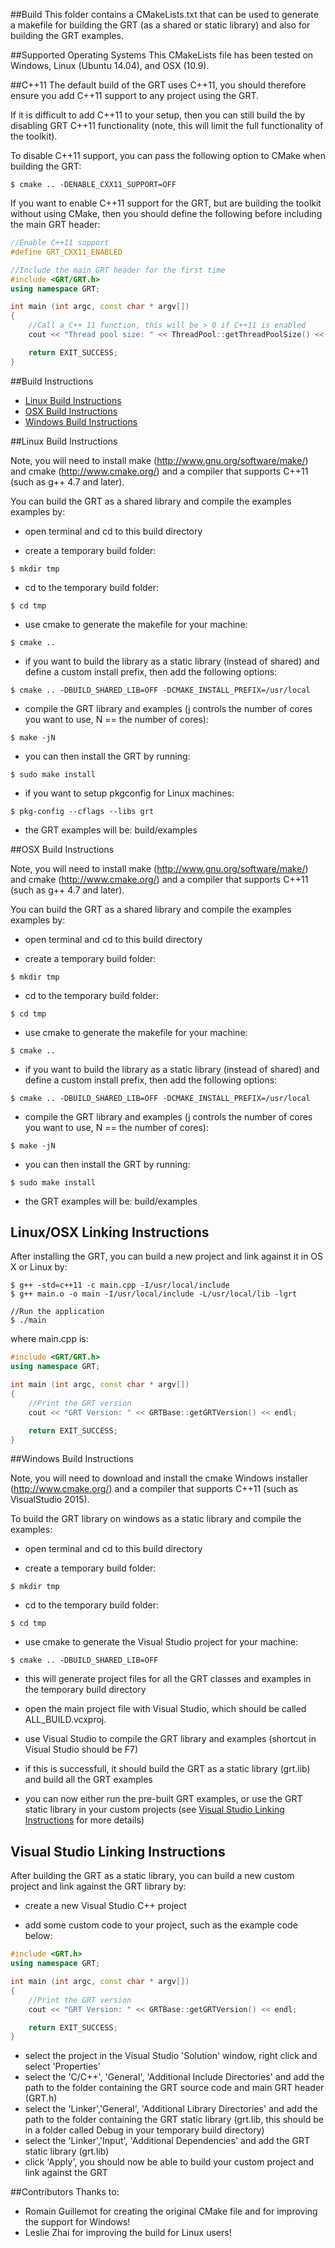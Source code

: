 ##Build
This folder contains a CMakeLists.txt that can be used to generate a makefile for building the GRT (as a shared or static library) and also for building the GRT examples.

##Supported Operating Systems
This CMakeLists file has been tested on Windows, Linux (Ubuntu 14.04), and OSX (10.9).

##C++11
The default build of the GRT uses C++11, you should therefore ensure you add C++11 support to any project using the GRT.

If it is difficult to add C++11 to your setup, then you can still build the by disabling GRT C++11 functionality (note, this will limit the full functionality of the toolkit).

To disable C++11 support, you can pass the following option to CMake when building the GRT:

```
$ cmake .. -DENABLE_CXX11_SUPPORT=OFF
```

If you want to enable C++11 support for the GRT, but are building the toolkit without using CMake, then you should define the following before including the main GRT header:

```C++
//Enable C++11 support
#define GRT_CXX11_ENABLED

//Include the main GRT header for the first time
#include <GRT/GRT.h>
using namespace GRT;

int main (int argc, const char * argv[])
{
    //Call a C++ 11 function, this will be > 0 if C++11 is enabled
    cout << "Thread pool size: " << ThreadPool::getThreadPoolSize() << endl;

    return EXIT_SUCCESS;
}
```

##Build Instructions

- [Linux Build Instructions](#linux-build-instructions)
- [OSX Build Instructions](#osx-build-instructions)
- [Windows Build Instructions](#windows-build-instructions)

##Linux Build Instructions

Note, you will need to install make (http://www.gnu.org/software/make/) and cmake (http://www.cmake.org/) and a compiler that supports C++11 (such as g++ 4.7 and later).

You can build the GRT as a shared library and compile the examples examples by:

- open terminal and cd to this build directory

- create a temporary build folder: 

```
$ mkdir tmp
```
	
- cd to the temporary build folder:

```
$ cd tmp
```
	
- use cmake to generate the makefile for your machine:

```
$ cmake ..
```

- if you want to build the library as a static library (instead of shared) and define a custom install prefix, then add the following options:

```
$ cmake .. -DBUILD_SHARED_LIB=OFF -DCMAKE_INSTALL_PREFIX=/usr/local
```

- compile the GRT library and examples (j controls the number of cores you want to use, N == the number of cores):

```
$ make -jN
```
	
- you can then install the GRT by running:

```
$ sudo make install
```

- if you want to setup pkgconfig for Linux machines:

```
$ pkg-config --cflags --libs grt
```
	
- the GRT examples will be: build/examples 


##OSX Build Instructions

Note, you will need to install make (http://www.gnu.org/software/make/) and cmake (http://www.cmake.org/) and a compiler that supports C++11 (such as g++ 4.7 and later).

You can build the GRT as a shared library and compile the examples examples by:

- open terminal and cd to this build directory

- create a temporary build folder: 

```
$ mkdir tmp
```
	
- cd to the temporary build folder:

```
$ cd tmp
```
	
- use cmake to generate the makefile for your machine:

```
$ cmake ..
```

- if you want to build the library as a static library (instead of shared) and define a custom install prefix, then add the following options:

```
$ cmake .. -DBUILD_SHARED_LIB=OFF -DCMAKE_INSTALL_PREFIX=/usr/local
```

- compile the GRT library and examples (j controls the number of cores you want to use, N == the number of cores):

```
$ make -jN
```
	
- you can then install the GRT by running:

```
$ sudo make install
```
	
- the GRT examples will be: build/examples 

## Linux/OSX Linking Instructions
After installing the GRT, you can build a new project and link against it in OS X or Linux by:

```
$ g++ -std=c++11 -c main.cpp -I/usr/local/include
$ g++ main.o -o main -I/usr/local/include -L/usr/local/lib -lgrt
	
//Run the application
$ ./main
```

where main.cpp is:

```C++
#include <GRT/GRT.h>
using namespace GRT;

int main (int argc, const char * argv[])
{
    //Print the GRT version
    cout << "GRT Version: " << GRTBase::getGRTVersion() << endl;

    return EXIT_SUCCESS;
}
```

##Windows Build Instructions

Note, you will need to download and install the cmake Windows installer (http://www.cmake.org/) and a compiler that supports C++11 (such as VisualStudio 2015).

To build the GRT library on windows as a static library and compile the examples:

- open terminal and cd to this build directory

- create a temporary build folder: 

```
$ mkdir tmp
```
	
- cd to the temporary build folder:

```
$ cd tmp
```
	
- use cmake to generate the Visual Studio project for your machine:

```
$ cmake .. -DBUILD_SHARED_LIB=OFF
```
	
- this will generate project files for all the GRT classes and examples in the temporary build directory

- open the main project file with Visual Studio, which should be called ALL_BUILD.vcxproj.

- use Visual Studio to compile the GRT library and examples (shortcut in Visual Studio should be F7)

- if this is successfull, it should build the GRT as a static library (grt.lib) and build all the GRT examples

- you can now either run the pre-built GRT examples, or use the GRT static library in your custom projects (see [Visual Studio Linking Instructions](#visual-studio-linking-instructions) for more details)


## Visual Studio Linking Instructions
After building the GRT as a static library, you can build a new custom project and link against the GRT library by:

- create a new Visual Studio C++ project

- add some custom code to your project, such as the example code below:

```C++
#include <GRT.h>
using namespace GRT;

int main (int argc, const char * argv[])
{
    //Print the GRT version
    cout << "GRT Version: " << GRTBase::getGRTVersion() << endl;

    return EXIT_SUCCESS;
}
```

- select the project in the Visual Studio 'Solution' window, right click and select 'Properties'
- select the 'C/C++', 'General', 'Additional Include Directories' and add the path to the folder containing the GRT source code and main GRT header (GRT.h)
- select the 'Linker','General', 'Additional Library Directories' and add the path to the folder containing the GRT static library (grt.lib, this should be in a folder called Debug in your temporary build directory)
- select the 'Linker','Input', 'Additional Dependencies' and add the GRT static library (grt.lib)
- click 'Apply', you should now be able to build your custom project and link against the GRT

##Contributors
Thanks to:

- Romain Guillemot for creating the original CMake file and for improving the support for Windows!
- Leslie Zhai for improving the build for Linux users!
